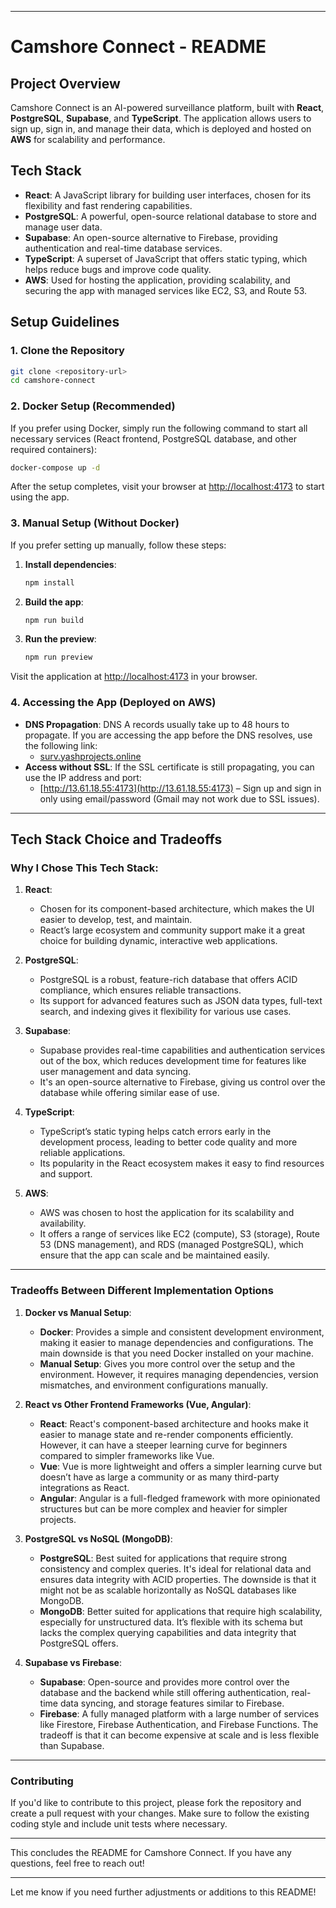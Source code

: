 
---

# Camshore Connect - README

## Project Overview

Camshore Connect is an AI-powered surveillance platform, built with **React**, **PostgreSQL**, **Supabase**, and **TypeScript**. The application allows users to sign up, sign in, and manage their data, which is deployed and hosted on **AWS** for scalability and performance.

## Tech Stack

- **React**: A JavaScript library for building user interfaces, chosen for its flexibility and fast rendering capabilities.
- **PostgreSQL**: A powerful, open-source relational database to store and manage user data.
- **Supabase**: An open-source alternative to Firebase, providing authentication and real-time database services.
- **TypeScript**: A superset of JavaScript that offers static typing, which helps reduce bugs and improve code quality.
- **AWS**: Used for hosting the application, providing scalability, and securing the app with managed services like EC2, S3, and Route 53.
  
## Setup Guidelines

### 1. Clone the Repository
```bash
git clone <repository-url>
cd camshore-connect
```

### 2. Docker Setup (Recommended)
If you prefer using Docker, simply run the following command to start all necessary services (React frontend, PostgreSQL database, and other required containers):

```bash
docker-compose up -d
```

After the setup completes, visit your browser at [http://localhost:4173](http://localhost:4173) to start using the app.

### 3. Manual Setup (Without Docker)
If you prefer setting up manually, follow these steps:

1. **Install dependencies**:
    ```bash
    npm install
    ```

2. **Build the app**:
    ```bash
    npm run build
    ```

3. **Run the preview**:
    ```bash
    npm run preview
    ```

Visit the application at [http://localhost:4173](http://localhost:4173) in your browser.

### 4. Accessing the App (Deployed on AWS)
- **DNS Propagation**: DNS A records usually take up to 48 hours to propagate. If you are accessing the app before the DNS resolves, use the following link:
  - [surv.yashprojects.online](http://surv.yashprojects.online)
- **Access without SSL**: If the SSL certificate is still propagating, you can use the IP address and port:
  - [http://13.61.18.55:4173](http://13.61.18.55:4173) – Sign up and sign in only using email/password (Gmail may not work due to SSL issues).

---

## Tech Stack Choice and Tradeoffs

### Why I Chose This Tech Stack:
1. **React**: 
   - Chosen for its component-based architecture, which makes the UI easier to develop, test, and maintain.
   - React’s large ecosystem and community support make it a great choice for building dynamic, interactive web applications.

2. **PostgreSQL**:
   - PostgreSQL is a robust, feature-rich database that offers ACID compliance, which ensures reliable transactions.
   - Its support for advanced features such as JSON data types, full-text search, and indexing gives it flexibility for various use cases.

3. **Supabase**:
   - Supabase provides real-time capabilities and authentication services out of the box, which reduces development time for features like user management and data syncing.
   - It's an open-source alternative to Firebase, giving us control over the database while offering similar ease of use.

4. **TypeScript**:
   - TypeScript’s static typing helps catch errors early in the development process, leading to better code quality and more reliable applications.
   - Its popularity in the React ecosystem makes it easy to find resources and support.

5. **AWS**:
   - AWS was chosen to host the application for its scalability and availability.
   - It offers a range of services like EC2 (compute), S3 (storage), Route 53 (DNS management), and RDS (managed PostgreSQL), which ensure that the app can scale and be maintained easily.

---

### Tradeoffs Between Different Implementation Options

1. **Docker vs Manual Setup**:
   - **Docker**: Provides a simple and consistent development environment, making it easier to manage dependencies and configurations. The main downside is that you need Docker installed on your machine.
   - **Manual Setup**: Gives you more control over the setup and the environment. However, it requires managing dependencies, version mismatches, and environment configurations manually.

2. **React vs Other Frontend Frameworks (Vue, Angular)**:
   - **React**: React's component-based architecture and hooks make it easier to manage state and re-render components efficiently. However, it can have a steeper learning curve for beginners compared to simpler frameworks like Vue.
   - **Vue**: Vue is more lightweight and offers a simpler learning curve but doesn’t have as large a community or as many third-party integrations as React.
   - **Angular**: Angular is a full-fledged framework with more opinionated structures but can be more complex and heavier for simpler projects.

3. **PostgreSQL vs NoSQL (MongoDB)**:
   - **PostgreSQL**: Best suited for applications that require strong consistency and complex queries. It's ideal for relational data and ensures data integrity with ACID properties. The downside is that it might not be as scalable horizontally as NoSQL databases like MongoDB.
   - **MongoDB**: Better suited for applications that require high scalability, especially for unstructured data. It’s flexible with its schema but lacks the complex querying capabilities and data integrity that PostgreSQL offers.

4. **Supabase vs Firebase**:
   - **Supabase**: Open-source and provides more control over the database and the backend while still offering authentication, real-time data syncing, and storage features similar to Firebase.
   - **Firebase**: A fully managed platform with a large number of services like Firestore, Firebase Authentication, and Firebase Functions. The tradeoff is that it can become expensive at scale and is less flexible than Supabase.

---

### Contributing

If you'd like to contribute to this project, please fork the repository and create a pull request with your changes. Make sure to follow the existing coding style and include unit tests where necessary.

---

This concludes the README for Camshore Connect. If you have any questions, feel free to reach out!

--- 

Let me know if you need further adjustments or additions to this README!